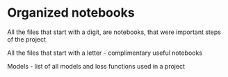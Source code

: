 # Organized notebooks
All the files that start with a digit, are notebooks, that were important steps of the project

All the files that start with a letter - complimentary useful notebooks

Models - list of all models and loss functions used in a project